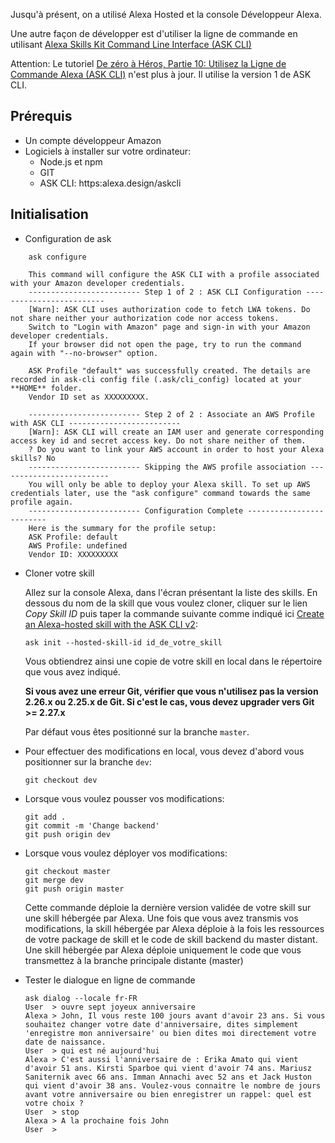 Jusqu'à présent, on a utilisé Alexa Hosted et la console Développeur Alexa.

Une autre façon de développer est d'utiliser la ligne de commande en utilisant [Alexa Skills Kit Command Line Interface (ASK CLI)](https://developer.amazon.com/en-US/docs/alexa/smapi/ask-cli-intro.html#deploy-skill)

Attention: Le tutoriel [De zéro à Héros, Partie 10: Utilisez la Ligne de Commande Alexa (ASK CLI)](https://www.youtube.com/watch?v=0V_FulsgZLE&ab_channel=AlexaDevelopers) n'est plus à jour. Il utilise la version 1 de ASK CLI.

## Prérequis

- Un compte développeur Amazon
- Logiciels à installer sur votre ordinateur:
  - Node.js et npm
  - GIT
  - ASK CLI: https:alexa.design/askcli

## Initialisation

- Configuration de ask

```
    ask configure

    This command will configure the ASK CLI with a profile associated with your Amazon developer credentials.
    ------------------------- Step 1 of 2 : ASK CLI Configuration -------------------------
    [Warn]: ASK CLI uses authorization code to fetch LWA tokens. Do not share neither your authorization code nor access tokens.
    Switch to "Login with Amazon" page and sign-in with your Amazon developer credentials.
    If your browser did not open the page, try to run the command again with "--no-browser" option.

    ASK Profile "default" was successfully created. The details are recorded in ask-cli config file (.ask/cli_config) located at your **HOME** folder.
    Vendor ID set as XXXXXXXXX.

    ------------------------- Step 2 of 2 : Associate an AWS Profile with ASK CLI -------------------------
    [Warn]: ASK CLI will create an IAM user and generate corresponding access key id and secret access key. Do not share neither of them.
    ? Do you want to link your AWS account in order to host your Alexa skills? No
    ------------------------- Skipping the AWS profile association -------------------------
    You will only be able to deploy your Alexa skill. To set up AWS credentials later, use the "ask configure" command towards the same profile again.
    ------------------------- Configuration Complete -------------------------
    Here is the summary for the profile setup:
    ASK Profile: default
    AWS Profile: undefined
    Vendor ID: XXXXXXXXX
```

- Cloner votre skill

  Allez sur la console Alexa, dans l'écran présentant la liste des skills. En dessous du nom de la skill que vous voulez cloner, cliquer sur le lien _Copy Skill ID_ puis taper la commande suivante comme indiqué ici [Create an Alexa-hosted skill with the ASK CLI v2](https://developer.amazon.com/en-US/docs/alexa/hosted-skills/alexa-hosted-skills-ask-cli.html#create-an-alexa-hosted-skill-with-the-ask-cli-v2):

  ```
  ask init --hosted-skill-id id_de_votre_skill
  ```

  Vous obtiendrez ainsi une copie de votre skill en local dans le répertoire que vous avez indiqué.

  **Si vous avez une erreur Git, vérifier que vous n'utilisez pas la version 2.26.x ou 2.25.x de Git. Si c'est le cas, vous devez upgrader vers Git >= 2.27.x**

  Par défaut vous êtes positionné sur la branche `master`.

- Pour effectuer des modifications en local, vous devez d'abord vous positionner sur la branche `dev`:

  ```
  git checkout dev
  ```

- Lorsque vous voulez pousser vos modifications:

  ```
  git add .
  git commit -m 'Change backend'
  git push origin dev
  ```

- Lorsque vous voulez déployer vos modifications:

  ```
  git checkout master
  git merge dev
  git push origin master
  ```

  Cette commande déploie la dernière version validée de votre skill sur une skill hébergée par Alexa. Une fois que vous avez transmis vos modifications, la skill hébergée par Alexa déploie à la fois les ressources de votre package de skill et le code de skill backend du master distant. Une skill hébergée par Alexa déploie uniquement le code que vous transmettez à la branche principale distante (master)

- Tester le dialogue en ligne de commande

  ```
  ask dialog --locale fr-FR
  User  > ouvre sept joyeux anniversaire
  Alexa > John, Il vous reste 100 jours avant d'avoir 23 ans. Si vous souhaitez changer votre date d'anniversaire, dites simplement 'enregistre mon anniversaire' ou bien dites moi directement votre date de naissance.
  User  > qui est né aujourd'hui
  Alexa > C'est aussi l'anniversaire de : Erika Amato qui vient d'avoir 51 ans. Kirsti Sparboe qui vient d'avoir 74 ans. Mariusz Saniternik avec 66 ans. Imman Annachi avec 52 ans et Jack Huston qui vient d'avoir 38 ans. Voulez-vous connaitre le nombre de jours avant votre anniversaire ou bien enregistrer un rappel: quel est votre choix ?
  User  > stop
  Alexa > A la prochaine fois John
  User  >
  ```
